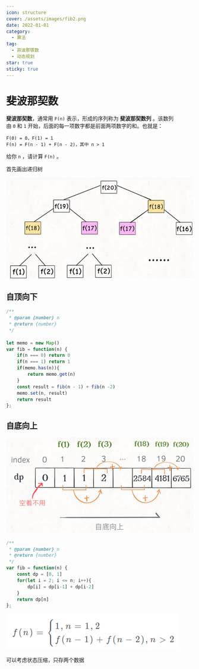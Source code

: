 ```yaml
---
icon: structure
cover: /assets/images/fib2.png
date: 2022-01-01
category:
  - 算法
tag:
  - 菲波那锲数
  - 动态规划
star: true
sticky: true
---
```

# 斐波那契数

**斐波那契数**，通常用 `F(n)` 表示，形成的序列称为 **斐波那契数列** 。该数列由 `0` 和 `1` 开始，后面的每一项数字都是前面两项数字的和。也就是：

```
F(0) = 0，F(1) = 1
F(n) = F(n - 1) + F(n - 2)，其中 n > 1
```

给你 `n` ，请计算 `F(n)` 。

首先画出递归树

![Untitled](/assets/images/fib1.png)

## 自顶向下

```jsx
/**
 * @param {number} n
 * @return {number}
 */

let memo = new Map()
var fib = function(n) {
    if(n === 0) return 0
    if(n === 1) return 1
    if(memo.has(n)){
        return memo.get(n)
    }
    const result = fib(n - 1) + fib(n -2)
    memo.set(n, result)
    return result
};
```

## 自底向上

![Untitled](/assets/images/fib2.png)

```jsx
/**
 * @param {number} n
 * @return {number}
 */
var fib = function(n) {
    const dp = [0, 1]
    for(let i = 2; i <= n; i++){
        dp[i] = dp[i-1] + dp[i-2]
    }
    return dp[n]
};
```

![Untitled](/assets/images/fib3.png)

可以考虑状态压缩，只存两个数据